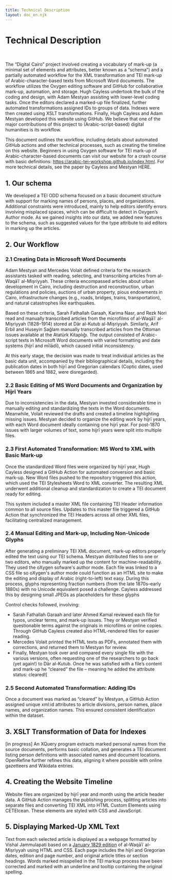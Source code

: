 ```yaml
---
title: Technical Description
layout: doc_en.njk
---
```


# Technical Description

<br>

The “Digital Cairo” project involved creating a vocabulary of mark-up (a minimal set of elements and attributes, better known as a “schema”) and a partially automated workflow for the XML transformation and TEI mark-up of Arabic-character-based texts from Microsoft Word documents. The workflow utilizes the Oxygen editing software and GitHub for collaborative mark-up, automation, and storage. Hugh Cayless undertook the bulk of the coding and design, with Adam Mestyan assisting with lower-level coding tasks. Once the editors declared a marked-up file finalized, further automated transformations assigned IDs to groups of data. Indexes were then created using XSLT transformations. Finally, Hugh Cayless and Adam Mestyan developed this website using GitHub. We believe that one of the major contributions of this project to (Arabic-script-based) digital humanities is its workflow.

This document outlines the workflow, including details about automated GitHub actions and other technical processes, such as creating the timeline on this website. Beginners in using Oxygen software for TEI mark-up of Arabic-character-based documents can visit our website for a crash course with basic definitions: https://arabic-tei-workshop.github.io/index.html. For more technical details, see the paper by Cayless and Mestyan HERE.

## 1. Our schema

We developed a TEI ODD schema focused on a basic document structure with support for marking names of persons, places, and organizations. Additional constraints were introduced, mainly to help editors identify errors involving misplaced spaces, which can be difficult to detect in Oxygen’s Author mode. As we gained insights into our data, we added new features to the schema, such as suggested values for the type attribute to aid editors in marking up the articles.

## 2. Our Workflow
   
### 2.1 Creating Data in Microsoft Word Documents
   
Adam Mestyan and Mercedes Volait defined criteria for the research assistants tasked with reading, selecting, and transcribing articles from al-Waqāʾiʿ al-Miṣriyyah. These criteria encompassed articles about urban development in Cairo, including destruction and reconstruction, urban regulations and policies, auctions of urban property, pious endowments in Cairo, infrastructure changes (e.g., roads, bridges, trains, transportation), and natural catastrophes like earthquakes.

Based on these criteria, Sarah Fathallah Garaah, Karima Nasr, and Rezk Nori read and manually transcribed articles from the microfilms of al-Waqāʾiʿ al-Miṣriyyah (1828–1914) stored at Dār al-Kutub al-Miṣriyyah. Similarly, Arif Erbil and Huseyin Sağlam manually transcribed articles from the Ottoman issues available at the Atatürk Kitaplığı. The output consisted of Arabic-script texts in Microsoft Word documents with varied formatting and date systems (hijrī and mīlādī), which caused initial inconsistency.

At this early stage, the decision was made to treat individual articles as the basic data unit, accompanied by their bibliographical details, including the publication dates in both hijrī and Gregorian calendars (Coptic dates, used between 1865 and 1882, were disregarded).

### 2.2 Basic Editing of MS Word Documents and Organization by Hijrī Years

Due to inconsistencies in the data, Mestyan invested considerable time in manually editing and standardizing the texts in the Word documents. Meanwhile, Volait reviewed the drafts and created a timeline highlighting missing issues. Mestyan decided to organize the editing work by hijrī years, with each Word document ideally containing one hijrī year. For post-1870 issues with larger volumes of text, some hijrī years were split into multiple files.

### 2.3 First Automated Transformation: MS Word to XML with Basic Mark-up

Once the standardized Word files were organized by hijrī year, Hugh Cayless designed a GitHub Action for automated conversion and basic mark-up. New Word files pushed to the repository triggered this action, which used the TEI Stylesheets Word to XML converter. The resulting XML underwent additional cleanup and standardization to create a TEI document ready for editing.

This system included a master XML file containing TEI Header information common to all source files. Updates to this master file triggered a GitHub Action that synchronized the TEI Headers across all other XML files, facilitating centralized management.

### 2.4 Manual Editing and Mark-up, Including Non-Unicode Glyphs

After generating a preliminary TEI XML document, mark-up editors properly edited the text using our TEI schema. Mestyan distributed files to one or two editors, who manually marked up the content for machine-readability. They used the oXygen sofware's author mode. Each file was linked to a CSS file so oXygen's author mode could function as an HTML site to make the editing and display of Arabic (right-to-left) text easy. During this process, glyphs representing fraction numbers (from the late 1870s–early 1880s) with no Unicode equivalent posed a challenge. Cayless addressed this by designing small JPEGs as placeholders for these glyphs

Control checks followed, involving:

- Sarah Fathallah Garaah and later Ahmed Kamal reviewed each file for typos, unclear terms, and mark-up issues. They or Mestyan verified questionable terms against the originals in microfilms or online copies. Through GitHub Cayless created also HTML-rendered files for easier reading.
- Mercedes Volait printed the HTML texts as PDFs, annotated them with corrections, and returned them to Mestyan for review.
- Finally, Mestyan took over and compared every single file with the various versions, often requesting one of the researchers to go back (yet again!) to Dār al-Kutub. Once he was satisfied with a file’s content and mark-up he “cleared” the file – meaning he added the attribute status: cleared![

### 2.5 Second Automated Transformation: Adding IDs
Once a document was marked as “cleared” by Mestyan, a GitHub Action assigned unique xml:id attributes to article divisions, person names, place names, and organization names. This ensured consistent identification within the dataset.

## 3. XSLT Transformation of Data for Indexes
[in progress] An XQuery program extracts marked personal names from the source documents, performs basic collation, and generates a TEI document listing person definitions with associated names and document locations. OpenRefine further refines this data, aligning it where possible with online gazetteers and Wikidata entries.

## 4. Creating the Website Timeline
Website files are organized by hijrī year and month using the article header data. A GitHub Action manages the publishing process, splitting articles into separate files and converting TEI XML into HTML Custom Elements using CETEIcean. These elements are styled with CSS and JavaScript.

## 5. Displaying Marked-Up XML Text
Text from each selected article is displayed as a webpage formatted by Vishal Jammulapati based on a [January 1829 edition](https://gallica.bnf.fr/ark:/12148/bpt6k12150259/f1.image) of al-Waqāʾiʿ al-Miṣriyyah using HTML and CSS. Each page includes the hijrī and Gregorian dates, edition and page number, and original article titles or section headings. Words marked misspelled in the TEI markup process have been corrected 
and marked with an underline and tooltip containing the original spelling. 

<br>

